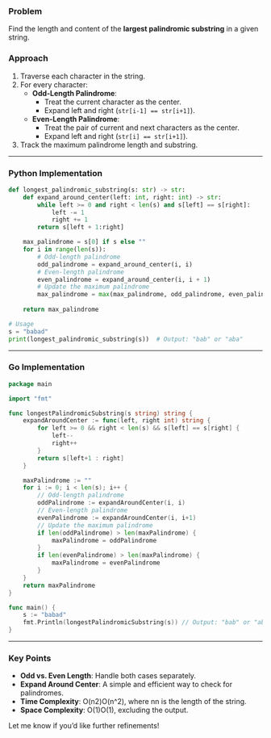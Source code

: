### Problem

Find the length and content of the **largest palindromic substring** in a given string.

### Approach

1. Traverse each character in the string.
2. For every character:
    - **Odd-Length Palindrome**:
        - Treat the current character as the center.
        - Expand left and right (`str[i-1] == str[i+1]`).
    - **Even-Length Palindrome**:
        - Treat the pair of current and next characters as the center.
        - Expand left and right (`str[i] == str[i+1]`).
3. Track the maximum palindrome length and substring.

---

### Python Implementation

```python
def longest_palindromic_substring(s: str) -> str:
    def expand_around_center(left: int, right: int) -> str:
        while left >= 0 and right < len(s) and s[left] == s[right]:
            left -= 1
            right += 1
        return s[left + 1:right]

    max_palindrome = s[0] if s else ""
    for i in range(len(s)):
        # Odd-length palindrome
        odd_palindrome = expand_around_center(i, i)
        # Even-length palindrome
        even_palindrome = expand_around_center(i, i + 1)
        # Update the maximum palindrome
        max_palindrome = max(max_palindrome, odd_palindrome, even_palindrome, key=len)
    
    return max_palindrome

# Usage
s = "babad"
print(longest_palindromic_substring(s))  # Output: "bab" or "aba"
```

---

### Go Implementation

```go
package main

import "fmt"

func longestPalindromicSubstring(s string) string {
    expandAroundCenter := func(left, right int) string {
        for left >= 0 && right < len(s) && s[left] == s[right] {
            left--
            right++
        }
        return s[left+1 : right]
    }

    maxPalindrome := ""
    for i := 0; i < len(s); i++ {
        // Odd-length palindrome
        oddPalindrome := expandAroundCenter(i, i)
        // Even-length palindrome
        evenPalindrome := expandAroundCenter(i, i+1)
        // Update the maximum palindrome
        if len(oddPalindrome) > len(maxPalindrome) {
            maxPalindrome = oddPalindrome
        }
        if len(evenPalindrome) > len(maxPalindrome) {
            maxPalindrome = evenPalindrome
        }
    }
    return maxPalindrome
}

func main() {
    s := "babad"
    fmt.Println(longestPalindromicSubstring(s)) // Output: "bab" or "aba"
}
```

---

### Key Points

- **Odd vs. Even Length**: Handle both cases separately.
- **Expand Around Center**: A simple and efficient way to check for palindromes.
- **Time Complexity**: O(n2)O(n^2), where nn is the length of the string.
- **Space Complexity**: O(1)O(1), excluding the output.

Let me know if you’d like further refinements!